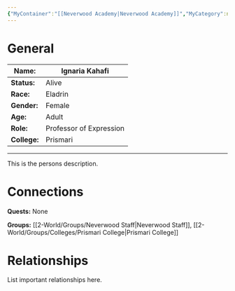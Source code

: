 ```yaml
---
{"MyContainer":"[[Neverwood Academy|Neverwood Academy]]","MyCategory":null,"image":"Template_Person_Placeholder.png","tags":["Category/People"],"obsidianUIMode":"preview","aliases":null,"NoteStatus":"❓","char_status":"Alive","char_race":"Eladrin","char_gender":"Female","char_role":"Professor of Expression","char_college":"Prismari","char_items":null,"char_age":"Adult","parents":null,"children":null,"enemies":null,"allies":null,"siblings":null,"partner":null,"Connected_Quests":[],"Connected_Groups":["[[2-World/Groups/Neverwood Staff.md|Neverwood Staff]]","[[Prismari College|Prismari College]]"],"dg-publish":true,"dg-path":"World/People/Staff/Ignaria Kahafi.md","permalink":"/world/people/staff/ignaria-kahafi/","dgPassFrontmatter":true,"updated":"2025-10-03T14:18:44.000+01:00"}
---
```



# General


| Name:        | Ignaria Kahafi          |
| ------------ | ----------------------- |
| **Status:**  | Alive                   |
| **Race:**    | Eladrin                 |
| **Gender:**  | Female                  |
| **Age:**     | Adult                   |
| **Role:**    | Professor of Expression |
| **College:** | Prismari                |


---

This is the persons description. 


# Connections


**Quests:** None 

**Groups:** [[2-World/Groups/Neverwood Staff\|Neverwood Staff]],  [[2-World/Groups/Colleges/Prismari College\|Prismari College]]


# Relationships

List important relationships here. 



